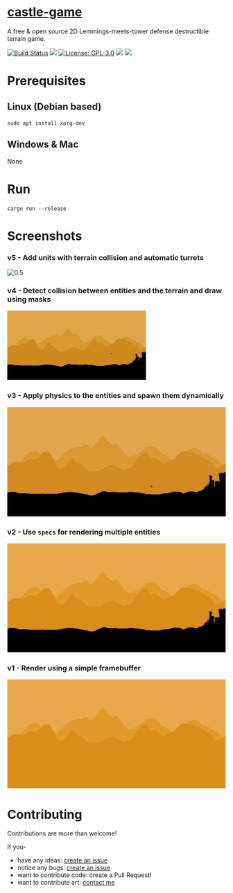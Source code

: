 # [castle-game](https://tversteeg.itch.io/castle-game)
A free & open source 2D Lemmings-meets-tower defense destructible terrain game.

[![Build Status](https://travis-ci.org/tversteeg/castle-game.svg?branch=master)](https://travis-ci.org/tversteeg/castle-game) [![](https://img.shields.io/crates/v/castle-game.svg)](https://crates.io/crates/castle-game) [![License: GPL-3.0](https://img.shields.io/crates/l/castle-game.svg)](#license) [![](https://img.shields.io/crates/d/castle-game.svg)](#downloads) [![](https://tokei.rs/b1/github/tversteeg/castle-game)](https://github.com/Aaronepower/tokei)

# Prerequisites

## Linux (Debian based)

    sudo apt install xorg-dev

## Windows & Mac

None

# Run

    cargo run --release

# Screenshots

### v5 - Add units with terrain collision and automatic turrets
![0.5](img/screengrab5.gif?raw=true)

### v4 - Detect collision between entities and the terrain and draw using masks
![0.4](img/screengrab4.gif?raw=true)

### v3 - Apply physics to the entities and spawn them dynamically
![0.3](img/screengrab3.gif?raw=true)

### v2 - Use `specs` for rendering multiple entities
![0.2](img/screenshot2.png?raw=true)

### v1 - Render using a simple framebuffer
![0.1](img/screenshot1.png?raw=true)

# Contributing

Contributions are more than welcome!

If you-

- have any ideas: [create an issue](https://github.com/tversteeg/castle-game/issues/new)
- notice any bugs: [create an issue](https://github.com/tversteeg/castle-game/issues/new)
- want to contribute code: create a Pull Request!
- want to contribute art: [contact me](mailto:thomasversteeg@gmx.com)
